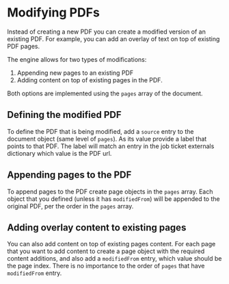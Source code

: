 # Modifying PDFs

Instead of creating a new PDF you can create a modified version of an existing PDF. For example, you can add an overlay of text on top of existing PDF pages.

The engine allows for two types of modifications:

1. Appending new pages to an existing PDF
2. Adding content on top of existing pages in the PDF.

Both options are implemented using the `pages` array of the document.

## Defining the modified PDF

To define the PDF that is being modified, add a `source` entry to the document object (same level of `pages`). As its value provide a label that points to that PDF. The label will match an entry in the job ticket externals dictionary which value is the PDF url.

## Appending pages to the PDF

To append pages to the PDF create page objects in the `pages` array. Each object that you defined (unless it has `modifiedFrom`) will be appended to the original PDF, per the order in the `pages` array.

## Adding overlay content to existing pages

You can also add content on top of existing pages content. For each page that you want to add content to create a page object with the required content additions, and also add a `modifiedFrom` entry, which value
should be the page index. There is no importance to the order of `pages` that have `modifiedFrom` entry.
